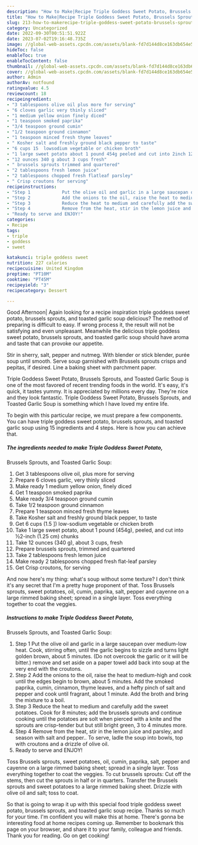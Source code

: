 ```yaml
---
description: "How to Make|Recipe Triple Goddess Sweet Potato, Brussels Sprouts, and Toasted Garlic Soup {That is Simple"
title: "How to Make|Recipe Triple Goddess Sweet Potato, Brussels Sprouts, and Toasted Garlic Soup {That is Simple"
slug: 213-how-to-makerecipe-triple-goddess-sweet-potato-brussels-sprouts-and-toasted-garlic-soup-that-is-simple
category: Uncategorized
date: 2022-09-30T00:51:51.922Z
date: 2023-07-02T19:16:48.735Z
image: //global-web-assets.cpcdn.com/assets/blank-fd7d144d8ce163db654e5a02c40b08a2775adb7897d16e4062681dc7e1b2800f.png
hideToc: false
enableToc: true
enableTocContent: false
thumbnail: //global-web-assets.cpcdn.com/assets/blank-fd7d144d8ce163db654e5a02c40b08a2775adb7897d16e4062681dc7e1b2800f.png
cover: //global-web-assets.cpcdn.com/assets/blank-fd7d144d8ce163db654e5a02c40b08a2775adb7897d16e4062681dc7e1b2800f.png
author: Admin
authorAv: notfound
ratingvalue: 4.5
reviewcount: 18
recipeingredient:
- "3 tablespoons olive oil plus more for serving"
- "6 cloves garlic very thinly sliced"
- "1 medium yellow onion finely diced"
- "1 teaspoon smoked paprika"
- "3/4 teaspoon ground cumin"
- "1/2 teaspoon ground cinnamon"
- "1 teaspoon minced fresh thyme leaves"
- " Kosher salt and freshly ground black pepper to taste"
- "6 cups 15  lowsodium vegetable or chicken broth"
- "1 large sweet potato about 1 pound 454g peeled and cut into 2inch 125 cm chunks"
- "12 ounces 340 g about 3 cups fresh"
- " brussels sprouts trimmed and quartered"
- "2 tablespoons fresh lemon juice"
- "2 tablespoons chopped fresh flatleaf parsley"
- " Crisp croutons for serving"
recipeinstructions:
- "Step 1            Put the olive oil and garlic in a large saucepan over medium-low heat. Cook, stirring often, until the garlic begins to sizzle and turns light golden brown, about 5 minutes. (Do not overcook the garlic or it will be bitter.) remove and set aside on a paper towel add back into soup at the very end with the croutons."
- "Step 2            Add the onions to the oil, raise the heat to medium-high and cook until the edges begin to brown, about 5 minutes. Add the smoked paprika, cumin, cinnamon, thyme leaves, and a hefty pinch of salt and pepper and cook until fragrant, about 1 minute. Add the broth and bring the mixture to a boil."
- "Step 3            Reduce the heat to medium and carefully add the sweet potatoes. Cook for 8 minutes; add the brussels sprouts and continue cooking until the potatoes are solt when pierced with a knite and the sprouts are crisp-tender but but still  bright green, 3 to 4 minutes more."
- "Step 4            Remove from the heat, stir in the lemon juice and parsley, and season with salt and pepper.. To serve, ladle the soup into bowls, top with croutons and a drizzle of olive oil."
- "Ready to serve and ENJOY!"
categories:
- Recipe
tags:
- triple
- goddess
- sweet

katakunci: triple goddess sweet 
nutrition: 227 calories
recipecuisine: United Kingdom
preptime: "PT10M"
cooktime: "PT45M"
recipeyield: "3"
recipecategory: Dessert

---
```



Good Afternoon| Again looking for a recipe inspiration triple goddess sweet potato,
brussels sprouts, and toasted garlic soup delicious? The method of preparing is difficult to easy. If wrong process it, the result will not be satisfying and even unpleasant. Meanwhile the delicious triple goddess sweet potato,
brussels sprouts, and toasted garlic soup should have aroma and taste that can provoke our appetite.





Stir in sherry, salt, pepper and nutmeg. With blender or stick blender, purée soup until smooth. Serve soup garnished with Brussels sprouts crisps and pepitas, if desired. Line a baking sheet with parchment paper.

Triple Goddess Sweet Potato,
Brussels Sprouts, and Toasted Garlic Soup is one of the most favored of recent trending foods in the world. It's easy, it's quick, it tastes yummy. It is appreciated by millions every day. They're nice and they look fantastic. Triple Goddess Sweet Potato,
Brussels Sprouts, and Toasted Garlic Soup is something which I have loved my entire life.


To begin with this particular recipe, we must prepare a few components. You can have triple goddess sweet potato,
brussels sprouts, and toasted garlic soup using 15 ingredients and 4 steps. Here is how you can achieve that.

<!--inarticleads1-->

##### The ingredients needed to make Triple Goddess Sweet Potato,
Brussels Sprouts, and Toasted Garlic Soup:

1. Get 3 tablespoons olive oil, plus more for serving
1. Prepare 6 cloves garlic, very thinly sliced
1. Make ready 1 medium yellow onion, finely diced
1. Get 1 teaspoon smoked paprika
1. Make ready 3/4 teaspoon ground cumin
1. Take 1/2 teaspoon ground cinnamon
1. Prepare 1 teaspoon minced fresh thyme leaves
1. Take  Kosher salt and freshly ground black pepper, to taste
1. Get 6 cups (1.5 ]) low-sodium vegetable or chicken broth
1. Take 1 large sweet potato, about 1 pound (454g), peeled, and cut into ½2-inch (1.25 cm) chunks
1. Take 12 ounces (340 g), about 3 cups, fresh
1. Prepare  brussels sprouts, trimmed and quartered
1. Take 2 tablespoons fresh lemon juice
1. Make ready 2 tablespoons chopped fresh flat-leaf parsley
1. Get  Crisp croutons, for serving


And now here&#39;s my thing: what&#39;s soup without some texture? I don&#39;t think it&#39;s any secret that I&#39;m a pretty huge proponent of that. Toss Brussels sprouts, sweet potatoes, oil, cumin, paprika, salt, pepper and cayenne on a large rimmed baking sheet; spread in a single layer. Toss everything together to coat the veggies. 

<!--inarticleads2-->

##### Instructions to make Triple Goddess Sweet Potato,
Brussels Sprouts, and Toasted Garlic Soup:

1. Step 1            Put the olive oil and garlic in a large saucepan over medium-low heat. Cook, stirring often, until the garlic begins to sizzle and turns light golden brown, about 5 minutes. (Do not overcook the garlic or it will be bitter.) remove and set aside on a paper towel add back into soup at the very end with the croutons.
1. Step 2            Add the onions to the oil, raise the heat to medium-high and cook until the edges begin to brown, about 5 minutes. Add the smoked paprika, cumin, cinnamon, thyme leaves, and a hefty pinch of salt and pepper and cook until fragrant, about 1 minute. Add the broth and bring the mixture to a boil.
1. Step 3            Reduce the heat to medium and carefully add the sweet potatoes. Cook for 8 minutes; add the brussels sprouts and continue cooking until the potatoes are solt when pierced with a knite and the sprouts are crisp-tender but but still  bright green, 3 to 4 minutes more.
1. Step 4            Remove from the heat, stir in the lemon juice and parsley, and season with salt and pepper.. To serve, ladle the soup into bowls, top with croutons and a drizzle of olive oil.
1. Ready to serve and ENJOY!

Toss Brussels sprouts, sweet potatoes, oil, cumin, paprika, salt, pepper and cayenne on a large rimmed baking sheet; spread in a single layer. Toss everything together to coat the veggies. To cut brussels sprouts: Cut off the stems, then cut the sprouts in half or in quarters. Transfer the Brussels sprouts and sweet potatoes to a large rimmed baking sheet. Drizzle with olive oil and salt; toss to coat. 

So that is going to wrap it up with this special food triple goddess sweet potato,
brussels sprouts, and toasted garlic soup recipe. Thanks so much for your time. I'm confident you will make this at home. There's gonna be interesting food at home recipes coming up. Remember to bookmark this page on your browser, and share it to your family, colleague and friends. Thank you for reading. Go on get cooking!
